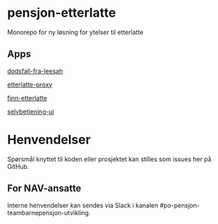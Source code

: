 # pensjon-etterlatte

Monorepo for ny løsning for ytelser til etterlatte

## Apps
[dodsfall-fra-leesah](apps/dodsfall-fra-leesah)

[etterlatte-proxy](apps/etterlatte-proxy)

[finn-etterlatte](apps/finn-etterlatte)

[selvbetjening-ui](apps/selvbetjening-ui)


# Henvendelser

Spørsmål knyttet til koden eller prosjektet kan stilles som issues her på GitHub.

## For NAV-ansatte

Interne henvendelser kan sendes via Slack i kanalen #po-pensjon-teambarnepensjon-utvikling.
